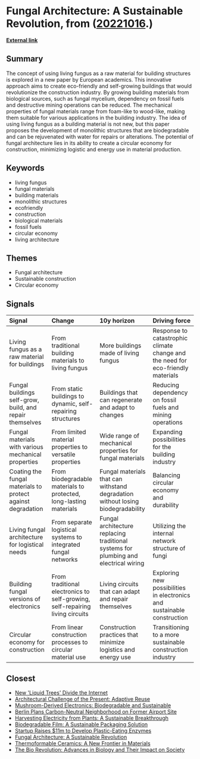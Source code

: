 # __Fungal Architecture: A Sustainable Revolution__, from ([20221016](https://kghosh.substack.com/p/20221016).)

__[External link](https://futurism.com/researchers-want-live-fungus-megastructure)__



## Summary

The concept of using living fungus as a raw material for building structures is explored in a new paper by European academics. This innovative approach aims to create eco-friendly and self-growing buildings that would revolutionize the construction industry. By growing building materials from biological sources, such as fungal mycelium, dependency on fossil fuels and destructive mining operations can be reduced. The mechanical properties of fungal materials range from foam-like to wood-like, making them suitable for various applications in the building industry. The idea of using living fungus as a building material is not new, but this paper proposes the development of monolithic structures that are biodegradable and can be rejuvenated with water for repairs or alterations. The potential of fungal architecture lies in its ability to create a circular economy for construction, minimizing logistic and energy use in material production.

## Keywords

* living fungus
* fungal materials
* building materials
* monolithic structures
* ecofriendly
* construction
* biological materials
* fossil fuels
* circular economy
* living architecture

## Themes

* Fungal architecture
* Sustainable construction
* Circular economy

## Signals

| Signal                                                      | Change                                                                       | 10y horizon                                                                          | Driving force                                                                   |
|:------------------------------------------------------------|:-----------------------------------------------------------------------------|:-------------------------------------------------------------------------------------|:--------------------------------------------------------------------------------|
| Living fungus as a raw material for buildings               | From traditional building materials to living fungus                         | More buildings made of living fungus                                                 | Response to catastrophic climate change and the need for eco-friendly materials |
| Fungal buildings self-grow, build, and repair themselves    | From static buildings to dynamic, self-repairing structures                  | Buildings that can regenerate and adapt to changes                                   | Reducing dependency on fossil fuels and mining operations                       |
| Fungal materials with various mechanical properties         | From limited material properties to versatile properties                     | Wide range of mechanical properties for fungal materials                             | Expanding possibilities for the building industry                               |
| Coating the fungal materials to protect against degradation | From biodegradable materials to protected, long-lasting materials            | Fungal materials that can withstand degradation without losing biodegradability      | Balancing circular economy and durability                                       |
| Living fungal architecture for logistical needs             | From separate logistical systems to integrated fungal networks               | Fungal architecture replacing traditional systems for plumbing and electrical wiring | Utilizing the internal network structure of fungi                               |
| Building fungal versions of electronics                     | From traditional electronics to self-growing, self-repairing living circuits | Living circuits that can adapt and repair themselves                                 | Exploring new possibilities in electronics and sustainable construction         |
| Circular economy for construction                           | From linear construction processes to circular material use                  | Construction practices that minimize logistics and energy use                        | Transitioning to a more sustainable construction industry                       |

## Closest

* [New 'Liquid Trees' Divide the Internet](b8164554d14e302dac8ca428de8376dd)
* [Architectural Challenge of the Present: Adaptive Reuse](cf7cc3361b8139c51e3e97835a2da4e4)
* [Mushroom-Derived Electronics: Biodegradable and Sustainable](58b1d4282237f41c4a33e71179c1ea4b)
* [Berlin Plans Carbon-Neutral Neighborhood on Former Airport Site](5152a8f61434482ebe5faecae9e14b28)
* [Harvesting Electricity from Plants: A Sustainable Breakthrough](b84bf2742e851da35bfd23220e697b3c)
* [Biodegradable Film: A Sustainable Packaging Solution](b442f3c78716d0a22167e5fc4359f276)
* [Startup Raises $11m to Develop Plastic-Eating Enzymes](d2a5e5d3dad76d8880d6d322b26a8ab9)
* [Fungal Architecture: A Sustainable Revolution](944bbef81a6e19bc84f824a09fdece39)
* [Thermoformable Ceramics: A New Frontier in Materials](bd35b1587de303b44a62d0e99fb749fc)
* [The Bio Revolution: Advances in Biology and Their Impact on Society](62a5bae52266a680c6a13bd3ef8dc48c)